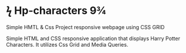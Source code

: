 # ϟ Hp-characters   9¾
Simple HMTL &amp; Css Project responsive webpage using CSS GRID

Simple HTML and CSS responsive application that displays Harry Potter Characters. It utilizes Css Grid and Media Queries.
